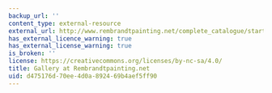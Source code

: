 ```yaml
---
backup_url: ''
content_type: external-resource
external_url: http://www.rembrandtpainting.net/complete_catalogue/start_self_portraits.htm
has_external_licence_warning: true
has_external_license_warning: true
is_broken: ''
license: https://creativecommons.org/licenses/by-nc-sa/4.0/
title: Gallery at Rembrandtpainting.net
uid: d475176d-70ee-4d0a-8924-69b4aef5ff90
---
```

